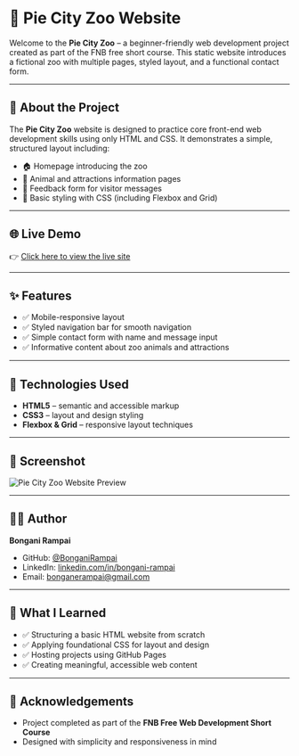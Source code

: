 # 🦁 Pie City Zoo Website

Welcome to the **Pie City Zoo** – a beginner-friendly web development project created as part of the FNB free short course. This static website introduces a fictional zoo with multiple pages, styled layout, and a functional contact form.

---

## 📖 About the Project

The **Pie City Zoo** website is designed to practice core front-end web development skills using only HTML and CSS. It demonstrates a simple, structured layout including:

- 🏠 Homepage introducing the zoo
- 🐾 Animal and attractions information pages
- 📨 Feedback form for visitor messages
- 🎨 Basic styling with CSS (including Flexbox and Grid)

---

## 🌐 Live Demo

👉 [Click here to view the live site](https://bonganirampai.github.io/Pie-City-Zoo-App/)

---

## ✨ Features

- ✅ Mobile-responsive layout
- ✅ Styled navigation bar for smooth navigation
- ✅ Simple contact form with name and message input
- ✅ Informative content about zoo animals and attractions

---

## 🧰 Technologies Used

- **HTML5** – semantic and accessible markup
- **CSS3** – layout and design styling
- **Flexbox & Grid** – responsive layout techniques

---

## 📸 Screenshot

![Pie City Zoo Website Preview](https://github.com/user-attachments/assets/02207618-f98b-4d2a-9286-8be87031e4db)

---

## 🧑‍💻 Author

**Bongani Rampai**  
- GitHub: [@BonganiRampai](https://github.com/BonganiRampai)  
- LinkedIn: [linkedin.com/in/bongani-rampai](https://www.linkedin.com/in/bongani-rampai)  
- Email: [bonganerampai@gmail.com](mailto:bonganerampai@gmail.com)

---

## 🧠 What I Learned

- ✅ Structuring a basic HTML website from scratch
- ✅ Applying foundational CSS for layout and design
- ✅ Hosting projects using GitHub Pages
- ✅ Creating meaningful, accessible web content

---

## 🙌 Acknowledgements

- Project completed as part of the **FNB Free Web Development Short Course**
- Designed with simplicity and responsiveness in mind
